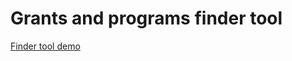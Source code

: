 # Grants and programs finder tool

[Finder tool demo](https://ausgov.github.io/bga-grants-and-programs-mobile/finder/tool.html)
    
